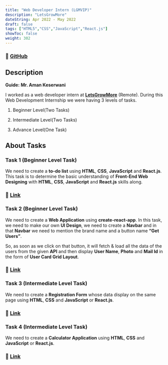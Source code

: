 ```yaml
---
title: "Web Developer Intern (LGMVIP)"
description: "LetsGrowMore"
dateString: Apr 2022 - May 2022
draft: false
tags: ["HTML5","CSS","JavaScript","React.js"]
showToc: false
weight: 302
--- 
```

### 🔗 [GitHub](https://github.com/Abhigyan-Srivastava/LGMVIP-Web)

## Description
**Guide:** **Mr. Aman Keserwani**

I worked as a web developer intern at [**LetsGrowMore**](https://letsgrowmore.in/vip/) (Remote). During this Web Development Internship we were having 3 levels of tasks.

1. Beginner Level(Two Tasks)

2. Intermediate Level(Two Tasks)

3. Advance Level(One Task)

## About Tasks

### Task 1 (Beginner Level Task)

We need to create a **to-do list** using **HTML**, **CSS**, **JavaScript** and **React.js**. This task is to determine the basic understanding of **Front-End Web Designing** with **HTML**, **CSS**, **JavaScript** and **React.js** skills along.
### 🔗 [Link](https://abhigyan-srivastava.github.io/ToDoList/)

### Task 2 (Beginner Level Task)

We need to create a **Web Application** using **create-react-app**. In this task, we need to make our own **UI Design**, we need to create a **Navbar** and in that **Navbar** we need to mention the brand name and a button name **“Get Users”**.

So, as soon as we click on that button, it will fetch & load all the data of the users from the given **API** and then display **User Name**, **Photo** and **Mail Id** in the form of **User Card Grid Layout**.
### 🔗 [Link](https://github.com/Abhigyan-Srivastava/OIBSIP-WEB_DEVELOPMENT)

### Task 3 (Intermediate Level Task)

We need to create a **Registration Form** whose data display on the same page using **HTML**, **CSS** and **JavaScript** or **React.js**.
### 🔗 [Link](https://abhigyan-srivastava.github.io/RegistrationForm/)

### Task 4 (Intermediate Level Task)

We need to create a **Calculator Application** using **HTML**, **CSS** and **JavaScript** or **React.js**.
### 🔗 [Link](https://abhigyan-srivastava.github.io/CalculatorWebApplication/)



